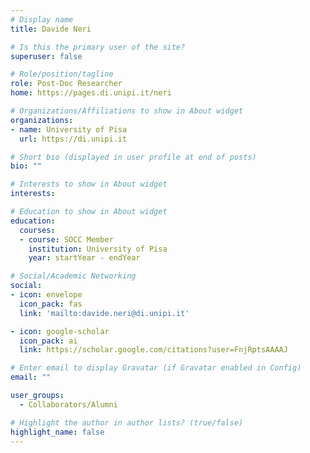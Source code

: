 ```yaml
---
# Display name
title: Davide Neri

# Is this the primary user of the site?
superuser: false

# Role/position/tagline
role: Post-Doc Researcher
home: https://pages.di.unipi.it/neri

# Organizations/Affiliations to show in About widget
organizations:
- name: University of Pisa
  url: https://di.unipi.it

# Short bio (displayed in user profile at end of posts)
bio: ""

# Interests to show in About widget
interests:

# Education to show in About widget
education:
  courses:
  - course: SOCC Member
    institution: University of Pisa
    year: startYear - endYear

# Social/Academic Networking
social:
- icon: envelope
  icon_pack: fas
  link: 'mailto:davide.neri@di.unipi.it'

- icon: google-scholar
  icon_pack: ai
  link: https://scholar.google.com/citations?user=FnjRptsAAAAJ

# Enter email to display Gravatar (if Gravatar enabled in Config)
email: ""

user_groups:
  - Collaborators/Alumni

# Highlight the author in author lists? (true/false)
highlight_name: false
---
```


